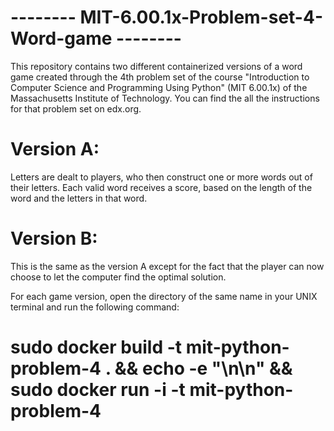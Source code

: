 # -------- MIT-6.00.1x-Problem-set-4-Word-game --------

This repository contains two different containerized versions of a word game created through the 4th problem set of the course "Introduction to Computer Science and Programming Using Python" (MIT 6.00.1x) of the Massachusetts Institute of Technology. You can find the all the instructions for that problem set on edx.org.

# Version A:
Letters are dealt to players, who then construct one or more words out of their letters. Each valid word receives a score, based on the length of the word and the letters in that word.

# Version B:
This is the same as the version A except for the fact that the player can now choose to let the computer find the optimal solution.

For each game version, open the directory of the same name in your UNIX terminal and run the following command:
# sudo docker build -t mit-python-problem-4 . && echo -e "\n\n" && sudo docker run -i -t mit-python-problem-4
